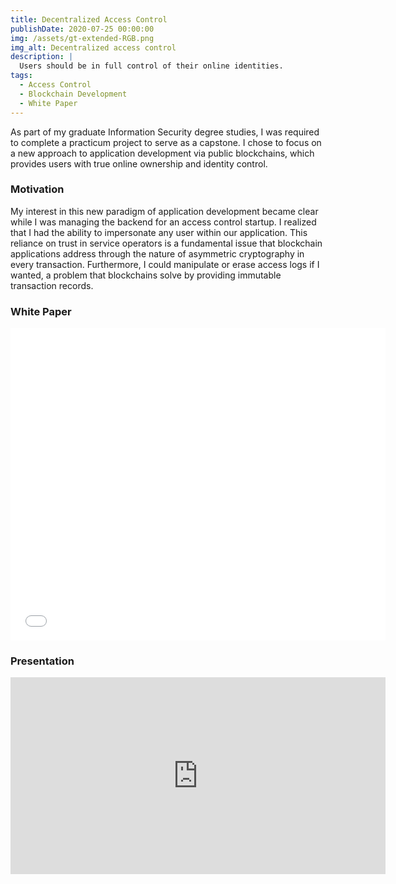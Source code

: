 ```yaml
---
title: Decentralized Access Control
publishDate: 2020-07-25 00:00:00
img: /assets/gt-extended-RGB.png
img_alt: Decentralized access control
description: |
  Users should be in full control of their online identities.
tags:
  - Access Control
  - Blockchain Development
  - White Paper
---
```


As part of my graduate Information Security degree studies, I was required to complete a practicum project to serve as a capstone. I chose to focus on a new approach to application development via public blockchains, which provides users with true online ownership and identity control.

### Motivation

My interest in this new paradigm of application development became clear while I was managing the backend for an access control startup. I realized that I had the ability to impersonate any user within our application. This reliance on trust in service operators is a fundamental issue that blockchain applications address through the nature of asymmetric cryptography in every transaction. Furthermore, I could manipulate or erase access logs if I wanted, a problem that blockchains solve by providing immutable transaction records.

### White Paper

<embed src="/assets/EOS_ACL_Dapp.pdf" width="600" height="500" type="application/pdf">

### Presentation

<iframe width="600" height="315" src="https://www.youtube.com/embed/YL_dUm0cGT0" frameborder="0" allow="accelerometer; autoplay; encrypted-media; gyroscope; picture-in-picture" allowfullscreen></iframe>

